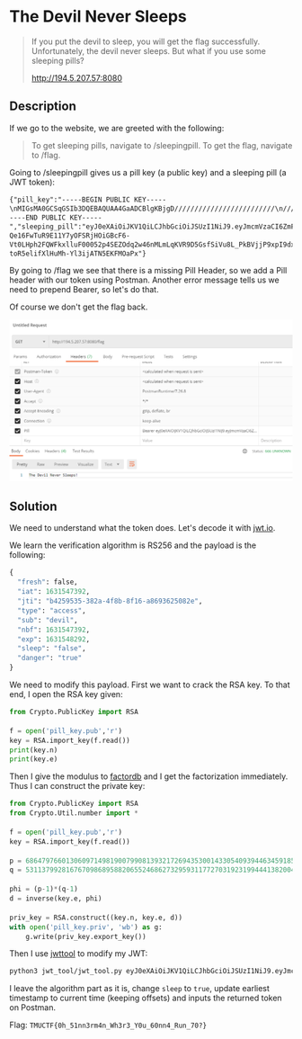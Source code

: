 # The Devil Never Sleeps

> If you put the devil to sleep, you will get the flag successfully. Unfortunately, the devil never sleeps. But what if you use some sleeping pills?
>
> http://194.5.207.57:8080

## Description

If we go to the website, we are greeted with the following:
> To get sleeping pills, navigate to /sleepingpill. To get the flag, navigate to /flag.

Going to /sleepingpill gives us a pill key (a public key) and a sleeping pill (a JWT token):
```
{"pill_key":"-----BEGIN PUBLIC KEY-----\nMIGsMA0GCSqGSIb3DQEBAQUAA4GaADCBlgKBjgD/////////////////////////\n/////////////////////////////////////////////////////////////3//\n///////////+AAAAAAAAAAAAAAAAAAAAAAAAAAAAAAAAAAAAAAAAAAAAAAAAAAAA\nAAAAAAAAAAAAAAAAAAAAAAAAAAAAAAAAAAECAwEAAQ==\n-----END PUBLIC KEY-----","sleeping_pill":"eyJ0eXAiOiJKV1QiLCJhbGciOiJSUzI1NiJ9.eyJmcmVzaCI6ZmFsc2UsImlhdCI6MTYzMTU0NzM5MiwianRpIjoiYjQyNTk1MzUtMzgyYS00ZjhiLThmMTYtYTg2OTM2MjUwODJlIiwidHlwZSI6ImFjY2VzcyIsInN1YiI6ImRldmlsIiwibmJmIjoxNjMxNTQ3MzkyLCJleHAiOjE2MzE1NDgyOTIsInNsZWVwIjoiZmFsc2UiLCJkYW5nZXIiOiJ0cnVlIn0.Cnh9dm-Qe16FwTuR9E11Y7yOFSRjHOiGBcF6-Vt0LHph2FQWFkxlluF00052p4SEZOdq2w46nMLmLqKVR9D5GsfSiVu8L_PkBVjjP9xpI9dxZ4sN0mts_AdW_q3Ceg2Hb_cpvGVhK_hCp0WoQPaYPFsWqep-toR5elifXlHuMh-Yl3ijATN5EKFMOaPx"}
```

By going to /flag we see that there is a missing Pill Header, so we add a Pill header with our token using Postman. Another error message tells us we need to prepend Bearer, so let's do that.

Of course we don't get the flag back.

![](../images/devil.png)

## Solution

We need to understand what the token does. Let's decode it with [jwt.io](https://jwt.io/).

We learn the verification algorithm is RS256 and the payload is the following:

```python
{
  "fresh": false,
  "iat": 1631547392,
  "jti": "b4259535-382a-4f8b-8f16-a8693625082e",
  "type": "access",
  "sub": "devil",
  "nbf": 1631547392,
  "exp": 1631548292,
  "sleep": "false",
  "danger": "true"
}
```

We need to modify this payload. First we want to crack the RSA key. To that end, I open the RSA key given:

```python
from Crypto.PublicKey import RSA

f = open('pill_key.pub','r')
key = RSA.import_key(f.read())
print(key.n)
print(key.e)
```

Then I give the modulus to [factordb](http://factordb.com/) and I get the factorization immediately.
Thus I can construct the private key:

```python
from Crypto.PublicKey import RSA
from Crypto.Util.number import *

f = open('pill_key.pub','r')
key = RSA.import_key(f.read())

p = 6864797660130609714981900799081393217269435300143305409394463459185543183397656052122559640661454554977296311391480858037121987999716643812574028291115057151
q = 531137992816767098689588206552468627329593117727031923199444138200403559860852242739162502265229285668889329486246501015346579337652707239409519978766587351943831270835393219031728127

phi = (p-1)*(q-1)
d = inverse(key.e, phi)

priv_key = RSA.construct((key.n, key.e, d))
with open('pill_key.priv', 'wb') as g:
    g.write(priv_key.export_key())
```

Then I use [jwttool](https://github.com/ticarpi/jwt_tool) to modify my JWT:

```bash
python3 jwt_tool/jwt_tool.py eyJ0eXAiOiJKV1QiLCJhbGciOiJSUzI1NiJ9.eyJmcmVzaCI6ZmFsc2UsImlhdCI6MTYzMTU0NzM5MiwianRpIjoiYjQyNTk1MzUtMzgyYS00ZjhiLThmMTYtYTg2OTM2MjUwODJlIiwidHlwZSI6ImFjY2VzcyIsInN1YiI6ImRldmlsIiwibmJmIjoxNjMxNTQ3MzkyLCJleHAiOjE2MzE1NDgyOTIsInNsZWVwIjoiZmFsc2UiLCJkYW5nZXIiOiJ0cnVlIn0.Cnh9dm-Qe16FwTuR9E11Y7yOFSRjHOiGBcF6-Vt0LHph2FQWFkxlluF00052p4SEZOdq2w46nMLmLqKVR9D5GsfSiVu8L_PkBVjjP9xpI9dxZ4sN0mts_AdW_q3Ceg2Hb_cpvGVhK_hCp0WoQPaYPFsWqep-toR5elifXlHuMh-Yl3ijATN5EKFMOaPx -pk pill_key.pub -pr pill_key.priv -T -S rs256
```

I leave the algorithm part as it is, change `sleep` to `true`, update earliest timestamp to current time (keeping offsets) and inputs the returned token on Postman.

Flag: `TMUCTF{0h_51nn3rm4n_Wh3r3_Y0u_60nn4_Run_70?}`
